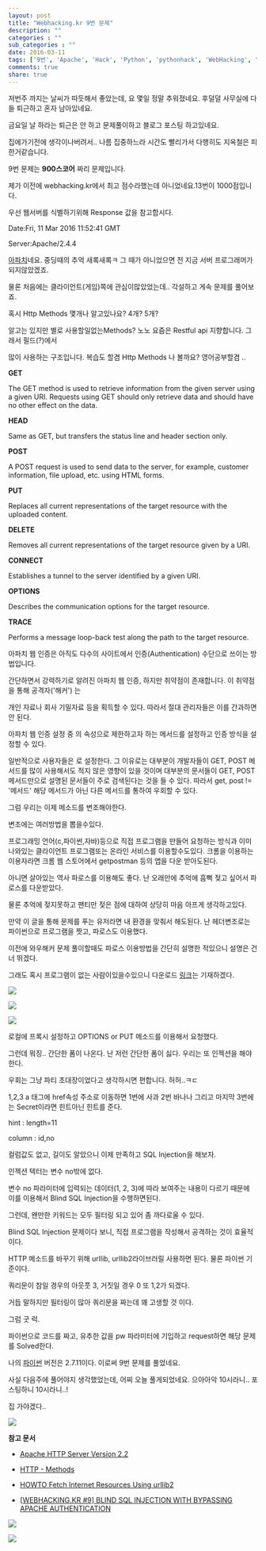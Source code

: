 ```yaml
---
layout: post
title: "Webhacking.kr 9번 문제"
description: ""
categories : ""
sub_categories : ""
date: 2016-03-11
tags: ['9번', 'Apache', 'Hack', 'Python', 'pythonhack', 'WebHacking', '문제풀이', '우회', '인젝션', '정답', '코드', '파이썬', '파이썬해킹', '풀이', '해킹']
comments: true
share: true
---
```


저번주 까지는 날씨가 따듯해서 좋았는데, 요 몇일 정말 추워졌네요. 후덜덜 사무실에 다들 퇴근하고 혼자 남아있네요.

금요일 날 하라는 퇴근은 안 하고 문제풀이하고 블로그 포스팅 하고있네요.

집에가기전에 생각이나버려서.. 나름 집중하느라 시간도 빨리가서 다행히도 지옥철은 피한거같습니다.

  

9번 문제는 **900스코어** 짜리 문제입니다.

제가 이전에 webhacking.kr에서 최고 점수라했는데 아니었네요.13번이 1000점입니다.

우선 웹서버를 식별하기위해 Response 값을 참고합시다.

  

Date:Fri, 11 Mar 2016 11:52:41 GMT

Server:Apache/2.4.4

  

[아파치](http://www.apache.org/)네요. 중딩때의 추억 새록새록ㅋ 그 때가 아니었으면 전 지금 서버 프로그래머가
되지않았겠죠.

물론 처음에는 클라이언트(게임)쪽에 관심이많았었는데.. 각설하고 게속 문제를 풀어보죠.

혹시 Http Methods 몇개나 알고있나요? 4개? 5개?

알고는 있지만 별로 사용할일없는Methods? 노노 요즘은 Restful api 지향합니다. 그래서 필드(?)에서

많이 사용하는 구조입니다. 복습도 할겸 Http Methods 나 볼까요? 영어공부할겸 ..

  

**GET**

The GET method is used to retrieve information from the given server using a
given URI. Requests using GET should only retrieve data and should have no
other effect on the data.

**HEAD**

Same as GET, but transfers the status line and header section only.

**POST**

A POST request is used to send data to the server, for example, customer
information, file upload, etc. using HTML forms.

**PUT**

Replaces all current representations of the target resource with the uploaded
content.

**DELETE**

Removes all current representations of the target resource given by a URI.

**CONNECT**

Establishes a tunnel to the server identified by a given URI.

**OPTIONS**

Describes the communication options for the target resource.

**TRACE**

Performs a message loop-back test along the path to the target resource.

  

아파치 웹 인증은 아직도 다수의 사이트에서 인증(Authentication) 수단으로 쓰이는 방법입니다.

간단하면서 강력하기로 알려진 아파치 웹 인증, 하지만 취약점이 존재합니다. 이 취약점을 통해 공격자('해커') 는

개인 자료나 회사 기밀자료 등을 획득할 수 있다. 따라서 절대 관리자들은 이를 간과하면 안 된다.

아파치 웹 인증 설정 중 <Limit></Limit>의 속성으로 제한하고자 하는 메서드를 설정하고 인증 방식을 설정할 수 있다.

일반적으로 사용자들은 <Limit GET POST>로 설정한다. 그 이유로는 대부분이 개발자들이 GET, POST 메서드를 많이 사용해서도
적지 않은 영향이 있을 것이며 대부분의 문서들이 GET, POST 메서드만으로 설명된 문서들이 주로 검색된다는 것을 들 수 있다. 따라서
get, post != '메서드' 해당 메서드가 아닌 다른 메서드를 통하여 우회할 수 있다.

  

그럼 우리는 이제 메소드를 변조해야한다.

변조에는 여러방법을 뽑을수있다.

  

프로그래밍 언어(c,파이썬,자바)등으로 직접 프로그램을 만들어 요청하는 방식과 이미 나와있는 클라이언트 프로그램또는 온라인 서비스를
이용할수도있다. 크롬을 이용하는 이용자라면 크롬 웹 스토어에서 getpostman 등의 앱을 다운 받아도된다.

아니면 살아있는 역사 파로스를 이용해도 좋다. 난 오래만에 추억에 흠뻑 젖고 싶어서 파로스를 다운받았다.

물론 추억에 젖지못하고 팬티만 젖은 점에 대하여 상당히 마음 아프게 생각하고있다.

만약 이 글을 통해 문제를 푸는 유저라면 내 환경을 맞춰서 해도된다. 난 헤더변조로는 파이썬으로 프로그램을 짯고, 파로스도 이용했다.

이전에 와우해커 문제 풀이할때도 파로스 이용방법을 간단히 설명한 적있으니 설명은 건너 뛰겠다.

그래도 혹시 프로그램이 없는 사람이있을수있으니 다운로드 [링크](https://sourceforge.net/projects/paros/)는
기재하겠다.

  

  

![](/assets/images/posts/518/2474623A56E2B0F830BB41.PNG)

  

  

  

![](/assets/images/posts/518/251F313456E2B89E10F645.PNG)

  

  

![](/assets/images/posts/518/2679CC3A56E2BA0918EE54.JPEG)

  

  

  

로컬에 프록시 설정하고 OPTIONS or PUT 메소드를 이용해서 요청했다.

그런데 뭐징.. 간단한 폼이 나온다. 난 저런 간단한 폼이 싫다. 우리는 또 인젝션을 해야한다.

우회는 그냥 파티 초대장이었다고 생각하시면 편합니다. 허허..ㅋㄷ

1,2,3 a 태그에 href속성 주소로 이동하면 1번에 사과 2번 바나나 그리고 마지막 3번에는 Secret이라면 힌트아닌 힌트를 준다.

  

hint : length=11

column : id,no

  

컬럼값도 없고, 길이도 알았으니 이제 만족하고 SQL Injection을 해보자.

인젝션 텍터는 변수 no밖에 없다.

변수 no 파라미터에 입력되는 데이터(1, 2, 3)에 따라 보여주는 내용이 다르기 때문에 이를 이용해서 Blind SQL
Injection을 수행하면된다.

그런데, 왠만한 키워드는 모두 필터링 되고 있어 좀 까다로울 수 있다.

  

Blind SQL Injection 문제이다 보니, 직접 프로그램을 작성해서 공격하는 것이 효율적이다.

HTTP 메소드를 바꾸기 위해 urllib, urllib2라이브러릴 사용하면 된다. 물론 파이썬 기준이다.

쿼리문이 참일 경우의 아웃풋 3, 거짓일 경우 0 또 1,2가 되겠다.

거듭 말하지만 필터링이 많아 쿼리문을 짜는데 꽤 고생할 것 이다.

  

그럼 굿 럭.

  

파이썬으로 코드를 짜고, 유추한 값을 pw 파라미터에 기입하고 request하면 해당 문제를 Solved한다.

나의 [파이썬](https://www.python.org/) 버전은 2.7.11이다. 이로써 9번 문제를 풀었네요.

사실 다음주에 풀어야지 생각했었는데, 어찌 오늘 풀게되었네요. 으아아악 10시라니.. 포스팅하니 10시라니..!

집 가야겠다..

  

  

![](/assets/images/posts/518/2271C24056E2C05433E3E0.JPEG)

  

  

  

  

**참고 문서**

  * [Apache HTTP Server Version 2.2](https://httpd.apache.org/docs/2.2/ko/howto/auth.html)

  * [HTTP - Methods](http://www.tutorialspoint.com/http/http_methods.htm)

  * [HOWTO Fetch Internet Resources Using urllib2](https://docs.python.org/2/howto/urllib2.html)

  * [[WEBHACKING.KR #9] BLIND SQL INJECTION WITH BYPASSING APACHE AUTHENTICATION](http://xiphiasilver.co-story.net/hack3r/?p=1112)

  

  

![](/assets/images/posts/518/27494C3356E2B98B23D5B5.JPEG)

  

  

  

![](/assets/images/posts/518/2121FD3456E2B89E0E725A.PNG)

  

  

  

